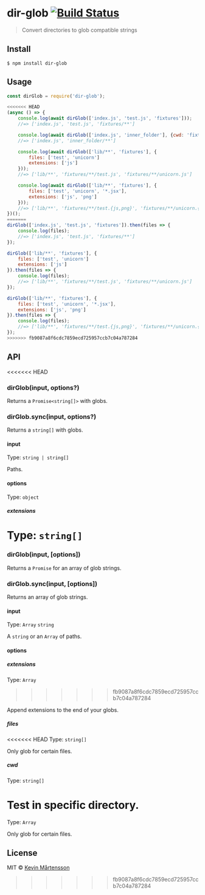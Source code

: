 # dir-glob [![Build Status](https://travis-ci.org/kevva/dir-glob.svg?branch=master)](https://travis-ci.org/kevva/dir-glob)

> Convert directories to glob compatible strings


## Install

```
$ npm install dir-glob
```


## Usage

```js
const dirGlob = require('dir-glob');

<<<<<<< HEAD
(async () => {
	console.log(await dirGlob(['index.js', 'test.js', 'fixtures']));
	//=> ['index.js', 'test.js', 'fixtures/**']

	console.log(await dirGlob(['index.js', 'inner_folder'], {cwd: 'fixtures'}));
	//=> ['index.js', 'inner_folder/**']

	console.log(await dirGlob(['lib/**', 'fixtures'], {
		files: ['test', 'unicorn']
		extensions: ['js']
	}));
	//=> ['lib/**', 'fixtures/**/test.js', 'fixtures/**/unicorn.js']

	console.log(await dirGlob(['lib/**', 'fixtures'], {
		files: ['test', 'unicorn', '*.jsx'],
		extensions: ['js', 'png']
	}));
	//=> ['lib/**', 'fixtures/**/test.{js,png}', 'fixtures/**/unicorn.{js,png}', 'fixtures/**/*.jsx']
})();
=======
dirGlob(['index.js', 'test.js', 'fixtures']).then(files => {
	console.log(files);
	//=> ['index.js', 'test.js', 'fixtures/**']
});

dirGlob(['lib/**', 'fixtures'], {
	files: ['test', 'unicorn']
	extensions: ['js']
}).then(files => {
	console.log(files);
	//=> ['lib/**', 'fixtures/**/test.js', 'fixtures/**/unicorn.js']
});

dirGlob(['lib/**', 'fixtures'], {
	files: ['test', 'unicorn', '*.jsx'],
	extensions: ['js', 'png']
}).then(files => {
	console.log(files);
	//=> ['lib/**', 'fixtures/**/test.{js,png}', 'fixtures/**/unicorn.{js,png}', 'fixtures/**/*.jsx']
});
>>>>>>> fb9087a8f6cdc7859ecd725957ccb7c04a787284
```


## API

<<<<<<< HEAD
### dirGlob(input, options?)

Returns a `Promise<string[]>` with globs.

### dirGlob.sync(input, options?)

Returns a `string[]` with globs.

#### input

Type: `string | string[]`

Paths.

#### options

Type: `object`

##### extensions

Type: `string[]`
=======
### dirGlob(input, [options])

Returns a `Promise` for an array of glob strings.

### dirGlob.sync(input, [options])

Returns an array of glob strings.

#### input

Type: `Array` `string`

A `string` or an `Array` of paths.

#### options

##### extensions

Type: `Array`
>>>>>>> fb9087a8f6cdc7859ecd725957ccb7c04a787284

Append extensions to the end of your globs.

##### files

<<<<<<< HEAD
Type: `string[]`

Only glob for certain files.

##### cwd

Type: `string[]`

Test in specific directory.
=======
Type: `Array`

Only glob for certain files.


## License

MIT © [Kevin Mårtensson](https://github.com/kevva)
>>>>>>> fb9087a8f6cdc7859ecd725957ccb7c04a787284
